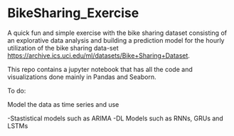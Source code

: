 # BikeSharing_Exercise
A quick fun and simple exercise with the bike sharing dataset consisting of an explorative data analysis and building a prediction model for the hourly utilization of the bike sharing data-set https://archive.ics.uci.edu/ml/datasets/Bike+Sharing+Dataset.

This repo contains a jupyter notebook that has all the code and visualizations done mainly in Pandas and Seaborn.

To do:

Model the data as time series and use 

-Stastistical models such as ARIMA
-DL Models such as RNNs, GRUs and LSTMs
